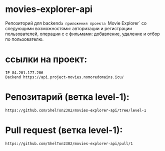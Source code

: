 # movies-explorer-api
  Репозиторий для backend`а приложения проекта `Movie Explorer` со следующими возможностями: 
    авторизации и регистрации пользователей, 
    операции с с фильмами: добавление, удаление и отбор по пользователю. 
  
# ссылки на проект:
    IP 84.201.177.206
    Backend https://api.project-movies.nomoredomains.icu/

# Репозитарий (ветка level-1):
    https://github.com/ShelTon2302/movies-explorer-api/tree/level-1

# Pull request (ветка level-1):
    https://github.com/ShelTon2302/movies-explorer-api/pull/1
